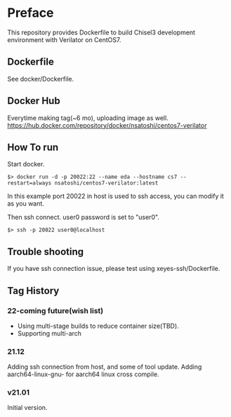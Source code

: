 # Preface
This repository provides Dockerfile to build Chisel3 development environment with Verilator on CentOS7.

## Dockerfile

See docker/Dockerfile.

## Docker Hub

Everytime making tag(~6 mo), uploading image as well. 
https://hub.docker.com/repository/docker/nsatoshi/centos7-verilator

## How To run

Start docker. 

```
$> docker run -d -p 20022:22 --name eda --hostname cs7 --restart=always nsatoshi/centos7-verilator:latest
```

In this example port 20022 in host is used to ssh access, you can modify it as you want.


Then ssh connect. user0 password is set to "user0".
```
$> ssh -p 20022 user0@localhost
```

## Trouble shooting

If you have ssh connection issue, please test using xeyes-ssh/Dockerfile.

## Tag History

### 22-coming future(wish list)

- Using multi-stage builds to reduce container size(TBD).
- Supporting multi-arch

### 21.12
Adding ssh connection from host, and some of tool update.
Adding aarch64-linux-gnu- for aarch64 linux cross compile.

### v21.01
Initial version.
